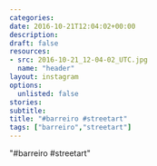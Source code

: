 ```yaml
---
categories:
date: 2016-10-21T12:04:02+00:00
description:
draft: false
resources:
- src: 2016-10-21_12-04-02_UTC.jpg
  name: "header"
layout: instagram
options:
  unlisted: false
stories:
subtitle:
title: "#barreiro #streetart"
tags: ["barreiro","streetart"]
---
```


"#barreiro #streetart"
